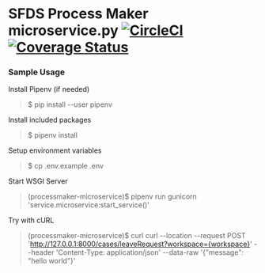 # SFDS Process Maker microservice.py [![CircleCI](https://badgen.net/circleci/github/SFDigitalServices/processmaker-microservice/master)](https://circleci.com/gh/SFDigitalServices/processmaker-microservice) [![Coverage Status](https://coveralls.io/repos/github/SFDigitalServices/processmaker-microservice/badge.svg?branch=master)](https://coveralls.io/github/SFDigitalServices/processmaker-microservice?branch=master)

### Sample Usage
Install Pipenv (if needed)
> $ pip install --user pipenv

Install included packages
> $ pipenv install

Setup environment variables
> $ cp .env.example .env

Start WSGI Server
> (processmaker-microservice)$ pipenv run gunicorn 'service.microservice:start_service()'

Try with cURL 
> (processmaker-microservice)$ curl curl --location --request POST 'http://127.0.0.1:8000/cases/leaveRequest?workspace={workspace}' --header 'Content-Type: application/json' --data-raw '{"message": "hello world"}'
